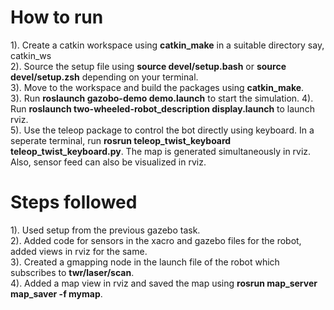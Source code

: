# How to run
 1). Create a catkin workspace using **catkin_make** in a suitable directory say, catkin_ws  
 2). Source the setup file using **source devel/setup.bash** or **source devel/setup.zsh** depending on your terminal.  
 3). Move to the workspace and build the packages using **catkin_make**.   
 3). Run **roslaunch gazobo-demo demo.launch** to start the simulation. 
 4). Run **roslaunch two-wheeled-robot_description display.launch** to launch rviz.  
 5). Use the teleop package to control the bot directly using keyboard. In a seperate terminal, run **rosrun teleop_twist_keyboard teleop_twist_keyboard.py**. The map is generated simultaneously in rviz. Also, sensor feed can also be visualized in rviz.

 # Steps followed
 1). Used setup from the previous gazebo task.  
 2). Added code for sensors in the xacro and gazebo files for the robot, added views in rviz for the same.  
 3). Created a gmapping node in the launch file of the robot which subscribes to **twr/laser/scan**.  
 4). Added a map view in rviz and saved the map using **rosrun map_server map_saver -f mymap**.  
